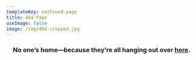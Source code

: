 ```yaml
---
templateKey: notFound-page
title: 404 Page
useImage: false
image: /img/404-cropped.jpg
---
```

### <center>No one’s home—because they’re all hanging out over [here](/).</center>